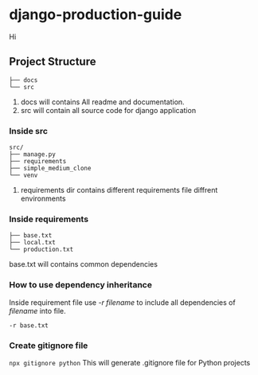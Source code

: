# django-production-guide

Hi

## Project Structure
```.
├── docs
└── src
```

1) docs will contains All readme and documentation.
2) src will contain all source code for django application

### Inside src
```
src/
├── manage.py
├── requirements
├── simple_medium_clone
└── venv
```
1) requirements dir contains different requirements file diffrent environments

### Inside requirements

```requirements/
├── base.txt
├── local.txt
└── production.txt
```
base.txt will contains common dependencies

### How to use dependency inheritance
Inside requirement file use <i>-r filename</i> to include all dependencies of <i>filename</i> into file.

```
-r base.txt
```

### Create gitignore file
```npx gitignore python```
This will generate .gitignore file for Python projects
